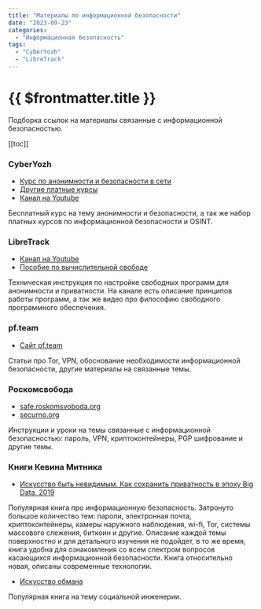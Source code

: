 ```yaml
---
title: "Материалы по информационной безопасности"
date: "2023-09-23"
categories:
  - "Информационная безопасность"
tags:
  - "CyberYozh"
  - "LibreTrack"
---
```


# {{ $frontmatter.title }}

Подборка ссылок на материалы связанные с информационной безопасностью.

[[toc]]

### CyberYozh

* [Курс по анонимности и безопасности в сети](https://book.cyberyozh.com/ru/)
* [Другие платные курсы](https://academy.cyberyozh.com/)
* [Канал на Youtube](https://www.youtube.com/@CyberYozh)

Бесплатный курс на тему анонимности и безопасности, а так же набор платных курсов по информационной безопасности и OSINT.

### LibreTrack

* [Канал на Youtube](https://www.youtube.com/@libretrack9214)
* [Пособие по вычислительной свободе](https://www.youtube.com/watch?v=KdOP7qIskEA)

Техническая инструкция по настройке свободных программ для анонимности и приватности. На канале есть описание принципов работы программ, а так же видео про философию свободного программного обеспечения.

### pf.team

* [Сайт pf.team](https://www.pf.team/index.html)

Статьи про Tor, VPN, обоснование необходимости информационной безопасности, другие материалы на связанные темы.

### Роскомсвобода

* [safe.roskomsvoboda.org](https://safe.roskomsvoboda.org/)
* [securno.org](https://securno.org/)

Инструкции и уроки на темы связанные с информационной безопасностью: пароль, VPN, криптоконтейнеры, PGP шифрование и другие темы.

### Книги Кевина Митника 

* [Искусство быть невидимым. Как сохранить приватность в эпоху Big Data. 2019](https://rutracker.net/forum/viewtopic.php?t=5780906)

Популярная книга про информационную безопасность. Затронуто большое количество тем: пароли, электронная почта, криптоконтейнеры, камеры наружного наблюдения, wi-fi, Tor, системы массового слежения, биткоин и другие. Описание каждой темы поверхностно и для детального изучения не подойдет, в то же время, книга удобна для ознакомления со всем спектром вопросов касающихся информационной безопасности. Книга относительно новая, описаны современные технологии.

* [Искусство обмана](https://rutracker.org/forum/viewtopic.php?t=3559275)

Популярная книга на тему социальной инженерии.

